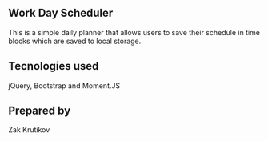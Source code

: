 ## Work Day Scheduler

This is a simple daily planner that allows users to save their schedule in time blocks which are saved to local storage.

## Tecnologies used

jQuery, Bootstrap and Moment.JS

## Prepared by

Zak Krutikov
